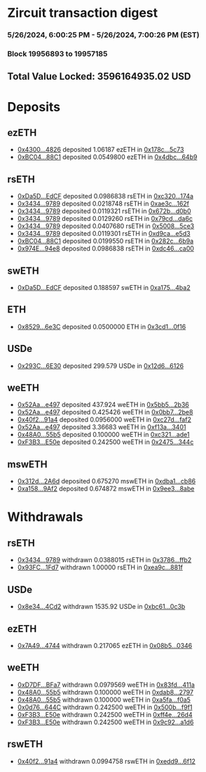 # Zircuit transaction digest
### 5/26/2024, 6:00:25 PM - 5/26/2024, 7:00:26 PM (EST)
### Block 19956893 to 19957185

## Total Value Locked: 3596164935.02 USD

# Deposits
## ezETH
- [0x4300...4826](https://etherscan.io/address/0x4300Cad1937efa46b3B5827bf1E79432118F4826) deposited 1.06187 ezETH in [0x178c...5c73](https://etherscan.io/tx/0x4300Cad1937efa46b3B5827bf1E79432118F4826)
- [0xBC04...88C1](https://etherscan.io/address/0xBC04652B7657E9a7C2778f04B425683955DE88C1) deposited 0.0549800 ezETH in [0x4dbc...64b9](https://etherscan.io/tx/0xBC04652B7657E9a7C2778f04B425683955DE88C1)
## rsETH
- [0xDa5D...EdCF](https://etherscan.io/address/0xDa5DF9b3Ee27Ec40B6A730A78e79427b59b1EdCF) deposited 0.0986838 rsETH in [0xc320...174a](https://etherscan.io/tx/0xDa5DF9b3Ee27Ec40B6A730A78e79427b59b1EdCF)
- [0x3434...9789](https://etherscan.io/address/0x34349c5569e7B846c3558961552D2202760A9789) deposited 0.0218748 rsETH in [0xae3c...162f](https://etherscan.io/tx/0x34349c5569e7B846c3558961552D2202760A9789)
- [0x3434...9789](https://etherscan.io/address/0x34349c5569e7B846c3558961552D2202760A9789) deposited 0.0119321 rsETH in [0x672b...d0b0](https://etherscan.io/tx/0x34349c5569e7B846c3558961552D2202760A9789)
- [0x3434...9789](https://etherscan.io/address/0x34349c5569e7B846c3558961552D2202760A9789) deposited 0.0129260 rsETH in [0x79cd...da6c](https://etherscan.io/tx/0x34349c5569e7B846c3558961552D2202760A9789)
- [0x3434...9789](https://etherscan.io/address/0x34349c5569e7B846c3558961552D2202760A9789) deposited 0.0407680 rsETH in [0x5008...5ce3](https://etherscan.io/tx/0x34349c5569e7B846c3558961552D2202760A9789)
- [0x3434...9789](https://etherscan.io/address/0x34349c5569e7B846c3558961552D2202760A9789) deposited 0.0119301 rsETH in [0xd9ca...e5d3](https://etherscan.io/tx/0x34349c5569e7B846c3558961552D2202760A9789)
- [0xBC04...88C1](https://etherscan.io/address/0xBC04652B7657E9a7C2778f04B425683955DE88C1) deposited 0.0199550 rsETH in [0x282c...6b9a](https://etherscan.io/tx/0xBC04652B7657E9a7C2778f04B425683955DE88C1)
- [0x974E...94e8](https://etherscan.io/address/0x974E2924519f76e0e4FD75aD81Dd73f75Ded94e8) deposited 0.0986838 rsETH in [0xdc46...ca00](https://etherscan.io/tx/0x974E2924519f76e0e4FD75aD81Dd73f75Ded94e8)
## swETH
- [0xDa5D...EdCF](https://etherscan.io/address/0xDa5DF9b3Ee27Ec40B6A730A78e79427b59b1EdCF) deposited 0.188597 swETH in [0xa175...4ba2](https://etherscan.io/tx/0xDa5DF9b3Ee27Ec40B6A730A78e79427b59b1EdCF)
## ETH
- [0x8529...6e3C](https://etherscan.io/address/0x85296d231Ac3361fd94D8882afA13F0c070E6e3C) deposited 0.0500000 ETH in [0x3cd1...0f16](https://etherscan.io/tx/0x85296d231Ac3361fd94D8882afA13F0c070E6e3C)
## USDe
- [0x293C...6E30](https://etherscan.io/address/0x293C6937D8D82e05B01335F7B33FBA0c8e256E30) deposited 299.579 USDe in [0x12d6...6126](https://etherscan.io/tx/0x293C6937D8D82e05B01335F7B33FBA0c8e256E30)
## weETH
- [0x52Aa...e497](https://etherscan.io/address/0x52Aa899454998Be5b000Ad077a46Bbe360F4e497) deposited 437.924 weETH in [0x5bb5...2b36](https://etherscan.io/tx/0x52Aa899454998Be5b000Ad077a46Bbe360F4e497)
- [0x52Aa...e497](https://etherscan.io/address/0x52Aa899454998Be5b000Ad077a46Bbe360F4e497) deposited 0.425426 weETH in [0x0bb7...2be8](https://etherscan.io/tx/0x52Aa899454998Be5b000Ad077a46Bbe360F4e497)
- [0x40f2...91a4](https://etherscan.io/address/0x40f2321c5eEAF775e4f4F69Ce270213CBfC391a4) deposited 0.0956000 weETH in [0xc27d...faf2](https://etherscan.io/tx/0x40f2321c5eEAF775e4f4F69Ce270213CBfC391a4)
- [0x52Aa...e497](https://etherscan.io/address/0x52Aa899454998Be5b000Ad077a46Bbe360F4e497) deposited 3.36683 weETH in [0xf13a...3401](https://etherscan.io/tx/0x52Aa899454998Be5b000Ad077a46Bbe360F4e497)
- [0x48A0...55b5](https://etherscan.io/address/0x48A0b4C7d4de7C4c2cDf408F492A20C2e4C455b5) deposited 0.100000 weETH in [0xc321...ade1](https://etherscan.io/tx/0x48A0b4C7d4de7C4c2cDf408F492A20C2e4C455b5)
- [0xF3B3...E50e](https://etherscan.io/address/0xF3B33726890Eb08F443aD35BF02c6a886350E50e) deposited 0.242500 weETH in [0x2475...344c](https://etherscan.io/tx/0xF3B33726890Eb08F443aD35BF02c6a886350E50e)
## mswETH
- [0x312d...2A6d](https://etherscan.io/address/0x312d4049a38FdE910C967bE29D0ca7d37fd62A6d) deposited 0.675270 mswETH in [0xdba1...cb86](https://etherscan.io/tx/0x312d4049a38FdE910C967bE29D0ca7d37fd62A6d)
- [0xa158...9Af2](https://etherscan.io/address/0xa1588d86Ee992E82a0659B8376E4C6560A499Af2) deposited 0.674872 mswETH in [0x9ee3...8abe](https://etherscan.io/tx/0xa1588d86Ee992E82a0659B8376E4C6560A499Af2)
# Withdrawals
## rsETH
- [0x3434...9789](https://etherscan.io/address/0x34349c5569e7B846c3558961552D2202760A9789) withdrawn 0.0388015 rsETH in [0x3786...ffb2](https://etherscan.io/tx/0x34349c5569e7B846c3558961552D2202760A9789)
- [0x93FC...1Fd7](https://etherscan.io/address/0x93FC1F35f53a9553534979233caF273214C51Fd7) withdrawn 1.00000 rsETH in [0xea9c...881f](https://etherscan.io/tx/0x93FC1F35f53a9553534979233caF273214C51Fd7)
## USDe
- [0x8e34...4Cd2](https://etherscan.io/address/0x8e34f8dEb122eE36bEAe383043C0c095d9714Cd2) withdrawn 1535.92 USDe in [0xbc61...0c3b](https://etherscan.io/tx/0x8e34f8dEb122eE36bEAe383043C0c095d9714Cd2)
## ezETH
- [0x7A49...4744](https://etherscan.io/address/0x7A493Be5c2ce014cD049Bf178a1ac0Db1B434744) withdrawn 0.217065 ezETH in [0x08b5...0346](https://etherscan.io/tx/0x7A493Be5c2ce014cD049Bf178a1ac0Db1B434744)
## weETH
- [0xD7DF...BFa7](https://etherscan.io/address/0xD7DF7E085214743530afF339aFC420c7c720BFa7) withdrawn 0.0979569 weETH in [0x83fd...411a](https://etherscan.io/tx/0xD7DF7E085214743530afF339aFC420c7c720BFa7)
- [0x48A0...55b5](https://etherscan.io/address/0x48A0b4C7d4de7C4c2cDf408F492A20C2e4C455b5) withdrawn 0.100000 weETH in [0xdab8...2797](https://etherscan.io/tx/0x48A0b4C7d4de7C4c2cDf408F492A20C2e4C455b5)
- [0x48A0...55b5](https://etherscan.io/address/0x48A0b4C7d4de7C4c2cDf408F492A20C2e4C455b5) withdrawn 0.100000 weETH in [0xa5fa...f0a5](https://etherscan.io/tx/0x48A0b4C7d4de7C4c2cDf408F492A20C2e4C455b5)
- [0x0d76...644C](https://etherscan.io/address/0x0d76352ba88E36122BCbb6Fc6344f7079e3E644C) withdrawn 0.242500 weETH in [0x500b...f9f1](https://etherscan.io/tx/0x0d76352ba88E36122BCbb6Fc6344f7079e3E644C)
- [0xF3B3...E50e](https://etherscan.io/address/0xF3B33726890Eb08F443aD35BF02c6a886350E50e) withdrawn 0.242500 weETH in [0xff4e...26d4](https://etherscan.io/tx/0xF3B33726890Eb08F443aD35BF02c6a886350E50e)
- [0xF3B3...E50e](https://etherscan.io/address/0xF3B33726890Eb08F443aD35BF02c6a886350E50e) withdrawn 0.242500 weETH in [0x9c92...a1d6](https://etherscan.io/tx/0xF3B33726890Eb08F443aD35BF02c6a886350E50e)
## rswETH
- [0x40f2...91a4](https://etherscan.io/address/0x40f2321c5eEAF775e4f4F69Ce270213CBfC391a4) withdrawn 0.0994758 rswETH in [0xedd9...6f12](https://etherscan.io/tx/0x40f2321c5eEAF775e4f4F69Ce270213CBfC391a4)
